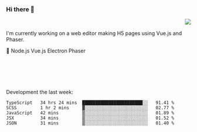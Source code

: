 ### Hi there 👋

<img align="right" src="https://github-readme-stats.vercel.app/api?username=jasonpanggo"/>

<br>
<p align="left">
I'm currently working on a web editor making H5 pages using Vue.js and Phaser.
</p>
<p align="left">
📖 Node.js Vue.js Electron Phaser
</p>
<br>
<br>
<br>
<br>

Development the last week:
<!--START_SECTION:waka-->
```text
TypeScript   34 hrs 24 mins  ███████████████████████░░   91.41 % 
SCSS         1 hr 2 mins     ▓░░░░░░░░░░░░░░░░░░░░░░░░   02.77 % 
JavaScript   42 mins         ▒░░░░░░░░░░░░░░░░░░░░░░░░   01.89 % 
JSX          34 mins         ▒░░░░░░░░░░░░░░░░░░░░░░░░   01.52 % 
JSON         31 mins         ▒░░░░░░░░░░░░░░░░░░░░░░░░   01.40 % 
```
<!--END_SECTION:waka-->

<!--
**JASONPANGGO/jasonpanggo** is a ✨ _special_ ✨ repository because its `README.md` (this file) appears on your GitHub profile.

Here are some ideas to get you started:

- 🔭 I’m currently working on ...
- 🌱 I’m currently learning ...
- 👯 I’m looking to collaborate on ...
- 🤔 I’m looking for help with ...
- 💬 Ask me about ...
- 📫 How to reach me: ...
- 😄 Pronouns: ...
- ⚡ Fun fact: ...
-->
